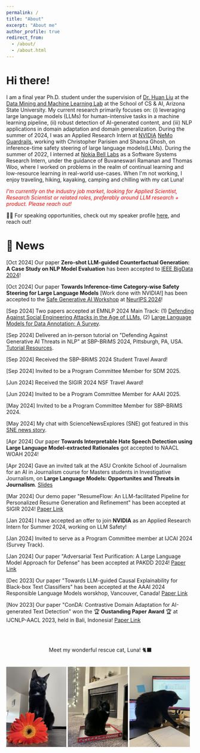 ```yaml
---
permalink: /
title: "About"
excerpt: "About me"
author_profile: true
redirect_from: 
  - /about/
  - /about.html
---
```


# Hi there!

I am a final year Ph.D. student under the supervision of [Dr. Huan Liu](https://www.public.asu.edu/~huanliu/) at the [Data Mining and Machine Learning Lab](https://dmml.asu.edu/home) at the School of CS & AI, Arizona State University. My current research primarily focuses on: (i) leveraging large language models (LLMs) for human-intensive tasks in a machine learning pipeline, (ii) robust detection of AI-generated content, and (iii) NLP applications in domain adaptation and domain generalization. During the summer of 2024, I was an Applied Research Intern at [NVIDIA](https://www.nvidia.com/en-us/) [NeMo Guardrails](https://blogs.nvidia.com/blog/ai-chatbot-guardrails-nemo/), working with Christopher Parisien and Shaona Ghosh, on inference-time safety steering of large language models(LLMs). During the summer of 2022, I interned at [Nokia Bell Labs](https://www.bell-labs.com/#gref) as a Software Systems Research Intern, under the guidance of Buvaneswari Ramanan and Thomas Woo, where I worked on problems in the realm of continual learning and low-resource learning in real-world use-cases. 
When I'm not working, I enjoy traveling, hiking, kayaking, camping and chilling with my cat Luna!

_<span style="color:red">I'm currently on the industry job market, looking for Applied Scientist, Research Scientist or related roles, preferably around LLM research + product. Please reach out!</span>_

📢📢 For speaking opportunities, check out my speaker profile [here](https://sessionize.com/amrita-bhattacharjee/), and reach out!


# 📢 News

\[Oct 2024\] Our paper **Zero-shot LLM-guided Counterfactual Generation: A Case Study on NLP Model Evaluation** has been accepted to [IEEE BigData 2024](https://www3.cs.stonybrook.edu/~ieeebigdata2024/)!

\[Oct 2024\] Our paper **Towards Inference-time Category-wise Safety Steering for Large Language Models** [Work done with NVIDIA!] has been accepted to the [Safe Generative AI Workshop](https://safegenaiworkshop.github.io/) at [NeurIPS 2024](https://neurips.cc/)!

\[Sep 2024\] Two papers accepted at EMNLP 2024 Main Track: (1) [Defending Against Social Engineering Attacks in the Age of LLMs](https://arxiv.org/abs/2406.12263), (2) [Large Language Models for Data Annotation: A Survey](https://arxiv.org/abs/2402.13446).

\[Sep 2024\] Delivered an in-person tutorial on "Defending Against Generative AI Threats in NLP" at SBP-BRiMS 2024, Pittsburgh, PA, USA. [Tutorial Resources](https://github.com/AmritaBh/sbp24-llm-attack-defense-tutorial).

\[Sep 2024\] Received the SBP-BRiMS 2024 Student Travel Award!

\[Sep 2024\] Invited to be a Program Committee Member for SDM 2025.

\[Jun 2024\] Received the SIGIR 2024 NSF Travel Award!

\[Jun 2024\] Invited to be a Program Committee Member for AAAI 2025.

\[May 2024\] Invited to be a Program Committee Member for SBP-BRiMS 2024.

\[May 2024\] My chat with ScienceNewsExplores (SNE) got featured in this [SNE news story](https://www.snexplores.org/article/a-new-test-could-help-weed-out-ai-generated-text).

\[Apr 2024\] Our paper **Towards Interpretable Hate Speech Detection using Large Language Model-extracted Rationales** got accepted to NAACL WOAH 2024!

\[Apr 2024\] Gave an invited talk at the ASU Cronkite School of Journalism for an AI in Journalism course for Masters students in Investigative Journalism, on **Large Language Models: Opportunites and Threats in Journalism**. [Slides](https://drive.google.com/file/d/1qmG6btQ0CSf03iGNOzaX7LMmh5yyDb8N/view?usp=sharing)

\[Mar 2024\] Our demo paper "ResumeFlow: An LLM-facilitated Pipeline for Personalized Resume Generation and Refinement" has been accepted at SIGIR 2024! [Paper Link](https://arxiv.org/abs/2402.06221)

\[Jan 2024\] I have accepted an offer to join **NVIDIA** as an Applied Research Intern for Summer 2024, working on LLM Safety!

\[Jan 2024\] Invited to serve as a Program Committee member at IJCAI 2024 (Survey Track).

\[Jan 2024\] Our paper "Adversarial Text Purification: A Large Language Model Approach for Defense" has been accepted at PAKDD 2024! [Paper Link](https://arxiv.org/abs/2402.06655)

\[Dec 2023\] Our paper "Towards LLM-guided Causal Explainability for Black-box Text Classifiers" has been accepted at the AAAI 2024 Responsible Language Models worskhop, Vancouver, Canada! [Paper Link](https://arxiv.org/abs/2309.13340)

\[Nov 2023\] Our paper "ConDA: Contrastive Domain Adaptation for AI-generated Text Detection" won the 🏆 **Oustanding Paper Award** 🏆 at IJCNLP-AACL 2023, held in Bali, Indonesia! [Paper Link](https://arxiv.org/abs/2309.03992)



<br/><br/>

<div style="text-align: center"> Meet my wonderful rescue cat, Luna! 🐈‍⬛</div>
<br/>
<p float="left">
  <img src="/files/luna1.jpg" width="32%" />
  <img src="/files/luna2.jpg" width="32%" /> 
  <img src="/files/luna3.jpg" width="32%" />
</p>

<!-- <img align="center" src="/files/luna.jpg" alt="drawing" width="200"/> -->
